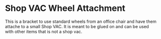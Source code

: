 # Shop VAC Wheel Attachment
This is a bracket to use standard wheels from an office chair and have them attache to a small Shop VAC.  It is meant to be glued on and can be used with other items that is not a shop vac. 
